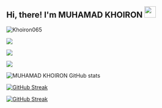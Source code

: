 ## Hi, there! I'm MUHAMAD KHOIRON  <img src="https://github.com/Khoiron065/Khoiron065/blob/main/Hi.gif" width="30px">

<img src="https://komarev.com/ghpvc/?username=Khoiron065&style=flat-square" alt="Khoiron065" /><br>

<p align="center">

<a href="https://github.com/Khoiron065"> <img src="https://img.shields.io/badge/-Github-000?style=flat&logo=Github&logoColor=white" /></a>

<a href="https://www.instagram.com/khoiron.1"> <img src="https://img.shields.io/badge/-Instagram-c13584?style=flat&labelColor=c13584&logo=instagram&logoColor=white" /></a>

<a href="mailto: khoironmuhamad019@gmail.com"> <img src="https://img.shields.io/badge/-Gmail-c14438?style=flat&logo=Gmail&logoColor=white" /></p></a>

![MUHAMAD KHOIRON GitHub stats](https://github-readme-stats.vercel.app/api?username=Khoiron065&theme=tokyonight&show_icons=true)

[![GitHub Streak](http://github-readme-streak-stats.herokuapp.com?user=Khoiron065&theme=tokyonight&hide_border=true)](https://git.io/streak-stats)

[![GitHub Streak](https://github-readme-stats.vercel.app/api/top-langs/?username=Khoiron065&theme=tokyonight&hide_border=true)](https://git.io/streak-stats)


